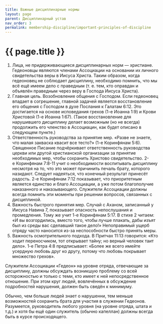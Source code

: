 ```yaml
---
title: Важные дисциплинарные нормы
layout: page
parent: Дисциплинарный устав
nav_order: 3
permalink: membership-discipline/important-principles-of-discipline
---
```


# {{ page.title }}

1. Лица, не придерживающиеся дисциплинарных норм — христиане. Гедеоновцы
    являются членами Ассоциации на основании их личного свидетельства веры в
    Иисуса Христа. Таким образом, когда гедеоновец не соблюдает дисциплину, необходимо
    помнить, что мы всё ещё имеем дело с праведным (т.&nbsp;е. тем, кто оправдан и
    объявлён праведным через веру в Господа Иисуса Христа).
2. Главная цель. Возобновление общения с Господом. Если гедеоновец впадает в согрешение,
    главной задачей является восстановление его общения с Господом в
    духе Послания к Галатам&nbsp;6:12. Это достигается на основе исповедания грехов
    (1-е&nbsp;Иоанна&nbsp;1:9) и Крови Христовой (1-е&nbsp;Иоанна&nbsp;1:67). (Такое восстановление для
    нарушившего дисциплину делает возможным (но не всегда) продолжить его
    членство в Ассоциацин, как будет описано в следующем пункте.)
3. Ответственность руководства за принятие мер. «Разве не знаете, что малая
    закваска квасит все тесто?» (1-е&nbsp;Коринфянам&nbsp;5:6). Священное Писание подчёркивает
    ответственность руководства церкви или другой христианской организации
    за принятие необходимых мер, чтобы сохранить Христово свидетельство.
    2-е&nbsp;Коринфянам&nbsp;7:8-11 учит о необходимости воспитывать дисциплину несмотря
    на то, что это может причинить печаль брату, которого назидают. Следует
    надеяться, что конечный результат принесёт радость.
    2-е&nbsp;Коринфянам&nbsp;7:12 показывает, что приоритетным является единство и благо
    Ассоциации, а уже потом благополучие наказанного и наказывающего.
    Служители Ассоциации должны всегда помнить эти моменты при решении
    вопросов, связанных с дисциплиной.
4. Важность быстрого принятия мер. Случай с Аханом, записанный у Иисуса
    Навина 7, показывает опасность непослушания и промедления. Тому же учит
    1-е&nbsp;Коринфянам&nbsp;5:17. В стихе 2 читаем: «И вы возгордились, вместо того, чтобы
    лучше плакать, дабы изъят был из среды вас сделавший такое дело!» Непоправимый
    ущерб отряду часто наносится из-за неспособности быстро принять меры.
5. Важность осмотрительного подхода. В Притчах&nbsp;11:13 говорится: «Кто ходит
    переносчиком, тот открывает тайну; но верный человек таит дело». 1-е&nbsp;Петра&nbsp;4:8
    предписывает: «Более же всего имейте усердную любовь друг ко другу, потому
    что любовь покрывает множество грехов».

Служители Ассоциации «Гедеон» на уровне отряда, отвечающие за дисциплину,
должны обсуждать возникшую проблему со всей осторожностью и только с теми,
кто имеет к ней непосредственное отношение. При этом круг людей, вовлечённых
в обсуждение подробностей нарушения, должен быть сведён к минимуму.

Обычно, чем больше людей знает о нарушенни, тем меньше возможностей сохранить
брата для участия в служении Гедеонов. Разумеется, руководитель
любого уровня (на уровне отряда, штата и т.д.) и хотя бы ещё один служитель
(обычно капеллан) должны всегда быть в курсе происходящего.
